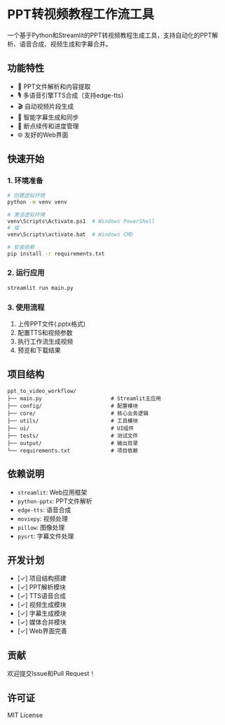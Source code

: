 # PPT转视频教程工作流工具

一个基于Python和Streamlit的PPT转视频教程生成工具，支持自动化的PPT解析、语音合成、视频生成和字幕合并。

## 功能特性

- 📁 PPT文件解析和内容提取
- 🎙️ 多语音引擎TTS合成（支持edge-tts）
- 🎬 自动视频片段生成
- 📝 智能字幕生成和同步
- 🔄 断点续传和进度管理
- 🌐 友好的Web界面

## 快速开始

### 1. 环境准备
```bash
# 创建虚拟环境
python -m venv venv

# 激活虚拟环境
venv\Scripts\Activate.ps1  # Windows PowerShell
# 或
venv\Scripts\activate.bat  # Windows CMD

# 安装依赖
pip install -r requirements.txt
```

### 2. 运行应用
```bash
streamlit run main.py
```

### 3. 使用流程
1. 上传PPT文件(.pptx格式)
2. 配置TTS和视频参数
3. 执行工作流生成视频
4. 预览和下载结果

## 项目结构

```
ppt_to_video_workflow/
├── main.py                      # Streamlit主应用
├── config/                      # 配置模块
├── core/                        # 核心业务逻辑
├── utils/                       # 工具模块
├── ui/                          # UI组件
├── tests/                       # 测试文件
├── output/                      # 输出目录
└── requirements.txt             # 项目依赖
```

## 依赖说明

- `streamlit`: Web应用框架
- `python-pptx`: PPT文件解析
- `edge-tts`: 语音合成
- `moviepy`: 视频处理
- `pillow`: 图像处理
- `pysrt`: 字幕文件处理

## 开发计划

- [✓] 项目结构搭建
- [✓] PPT解析模块
- [✓] TTS语音合成
- [✓] 视频生成模块
- [✓] 字幕生成模块
- [✓] 媒体合并模块
- [✓] Web界面完善

## 贡献

欢迎提交Issue和Pull Request！

## 许可证

MIT License
